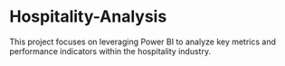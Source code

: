 # Hospitality-Analysis
This project focuses on leveraging Power BI to analyze key metrics and performance indicators within the hospitality industry.
